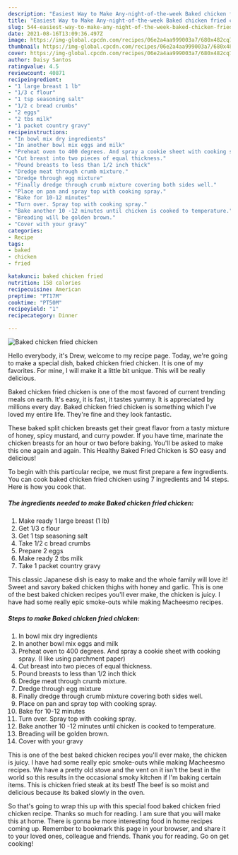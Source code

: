 ```yaml
---
description: "Easiest Way to Make Any-night-of-the-week Baked chicken fried chicken"
title: "Easiest Way to Make Any-night-of-the-week Baked chicken fried chicken"
slug: 544-easiest-way-to-make-any-night-of-the-week-baked-chicken-fried-chicken
date: 2021-08-16T13:09:36.497Z
image: https://img-global.cpcdn.com/recipes/06e2a4aa999003a7/680x482cq70/baked-chicken-fried-chicken-recipe-main-photo.jpg
thumbnail: https://img-global.cpcdn.com/recipes/06e2a4aa999003a7/680x482cq70/baked-chicken-fried-chicken-recipe-main-photo.jpg
cover: https://img-global.cpcdn.com/recipes/06e2a4aa999003a7/680x482cq70/baked-chicken-fried-chicken-recipe-main-photo.jpg
author: Daisy Santos
ratingvalue: 4.5
reviewcount: 40871
recipeingredient:
- "1 large breast 1 lb"
- "1/3 c flour"
- "1 tsp seasoning salt"
- "1/2 c bread crumbs"
- "2 eggs"
- "2 tbs milk"
- "1 packet country gravy"
recipeinstructions:
- "In bowl mix dry ingredients"
- "In another bowl mix eggs and milk"
- "Preheat oven to 400 degrees. And spray a cookie sheet with cooking spray. (I like using parchment paper)"
- "Cut breast into two pieces of equal thickness."
- "Pound breasts to less than 1/2 inch thick"
- "Dredge meat through crumb mixture."
- "Dredge through egg mixture"
- "Finally dredge through crumb mixture covering both sides well."
- "Place on pan and spray top with cooking spray."
- "Bake for 10-12 minutes"
- "Turn over. Spray top with cooking spray."
- "Bake another 10 -12 minutes until chicken is cooked to temperature."
- "Breading will be golden brown."
- "Cover with your gravy"
categories:
- Recipe
tags:
- baked
- chicken
- fried

katakunci: baked chicken fried 
nutrition: 158 calories
recipecuisine: American
preptime: "PT17M"
cooktime: "PT50M"
recipeyield: "1"
recipecategory: Dinner

---
```



![Baked chicken fried chicken](https://img-global.cpcdn.com/recipes/06e2a4aa999003a7/680x482cq70/baked-chicken-fried-chicken-recipe-main-photo.jpg)

Hello everybody, it's Drew, welcome to my recipe page. Today, we're going to make a special dish, baked chicken fried chicken. It is one of my favorites. For mine, I will make it a little bit unique. This will be really delicious.

Baked chicken fried chicken is one of the most favored of current trending meals on earth. It's easy, it is fast, it tastes yummy. It is appreciated by millions every day. Baked chicken fried chicken is something which I've loved my entire life. They're fine and they look fantastic.

These baked split chicken breasts get their great flavor from a tasty mixture of honey, spicy mustard, and curry powder. If you have time, marinate the chicken breasts for an hour or two before baking. You&#39;ll be asked to make this one again and again. This Healthy Baked Fried Chicken is SO easy and delicious!


To begin with this particular recipe, we must first prepare a few ingredients. You can cook baked chicken fried chicken using 7 ingredients and 14 steps. Here is how you cook that.

<!--inarticleads1-->

##### The ingredients needed to make Baked chicken fried chicken:

1. Make ready 1 large breast (1 lb)
1. Get 1/3 c flour
1. Get 1 tsp seasoning salt
1. Take 1/2 c bread crumbs
1. Prepare 2 eggs
1. Make ready 2 tbs milk
1. Take 1 packet country gravy


This classic Japanese dish is easy to make and the whole family will love it! Sweet and savory baked chicken thighs with honey and garlic. This is one of the best baked chicken recipes you&#39;ll ever make, the chicken is juicy. I have had some really epic smoke-outs while making Macheesmo recipes. 

<!--inarticleads2-->

##### Steps to make Baked chicken fried chicken:

1. In bowl mix dry ingredients
1. In another bowl mix eggs and milk
1. Preheat oven to 400 degrees. And spray a cookie sheet with cooking spray. (I like using parchment paper)
1. Cut breast into two pieces of equal thickness.
1. Pound breasts to less than 1/2 inch thick
1. Dredge meat through crumb mixture.
1. Dredge through egg mixture
1. Finally dredge through crumb mixture covering both sides well.
1. Place on pan and spray top with cooking spray.
1. Bake for 10-12 minutes
1. Turn over. Spray top with cooking spray.
1. Bake another 10 -12 minutes until chicken is cooked to temperature.
1. Breading will be golden brown.
1. Cover with your gravy


This is one of the best baked chicken recipes you&#39;ll ever make, the chicken is juicy. I have had some really epic smoke-outs while making Macheesmo recipes. We have a pretty old stove and the vent on it isn&#39;t the best in the world so this results in the occasional smoky kitchen if I&#39;m baking certain items. This is chicken fried steak at its best! The beef is so moist and delicious because its baked slowly in the oven. 

So that's going to wrap this up with this special food baked chicken fried chicken recipe. Thanks so much for reading. I am sure that you will make this at home. There is gonna be more interesting food in home recipes coming up. Remember to bookmark this page in your browser, and share it to your loved ones, colleague and friends. Thank you for reading. Go on get cooking!

